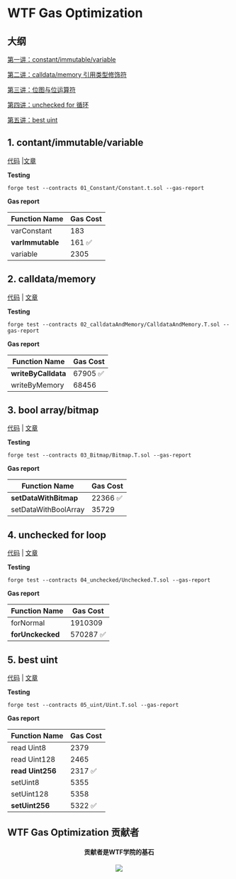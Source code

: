 # WTF Gas Optimization

## 大纲

[第一讲：constant/immutable/variable](#1-contantimmutablevariable)


[第二讲：calldata/memory 引用类型修饰符](#2-calldatamemory)

[第三讲：位图与位运算符](#3-bool-arraybitmap)

[第四讲：unchecked for 循环](#4-unchecked-for-loop)

[第五讲：best uint](#5-best-uint)


## 1. contant/immutable/variable 
[代码](https://github.com/WTFAcademy/WTF-gas-optimization/blob/main/01_Constant/Constant.sol) |[文章](https://github.com/WTFAcademy/WTF-gas-optimization/blob/main/01_Constant/readme.md)

**Testing**

```
forge test --contracts 01_Constant/Constant.t.sol --gas-report
```

**Gas report**

| Function Name                            | Gas Cost |
| ---------------------------------- | ----- | 
| varConstant | 183  |
| **varImmutable** | 161 ✅ |
| variable      | 2305 |


## 2. calldata/memory 
[代码](https://github.com/WTFAcademy/WTF-gas-optimization/blob/main/02_calldataAndMemory/CalldataAndMemory.sol) | [文章](https://github.com/WTFAcademy/WTF-gas-optimization/tree/main/02_calldataAndMemory/readme.md)

**Testing**

```
forge test --contracts 02_calldataAndMemory/CalldataAndMemory.T.sol --gas-report
```

**Gas report**

| Function Name                            | Gas Cost |
| ---------------------------------- | ----- | 
| **writeByCalldata** | 67905 ✅ |
| writeByMemory      | 68456 |


## 3. bool array/bitmap
[代码](https://github.com/WTFAcademy/WTF-gas-optimization/blob/main/03_Bitmap/Bitmap.sol) | [文章](https://github.com/WTFAcademy/WTF-gas-optimization/blob/main/03_Bitmap/readme.md)


**Testing**

```
forge test --contracts 03_Bitmap/Bitmap.T.sol --gas-report
```

**Gas report**

| Function Name                            | Gas Cost |
| ---------------------------------- | ----- | 
| **setDataWithBitmap** | 22366 ✅ |
| setDataWithBoolArray      | 35729 |


## 4. unchecked for loop

[代码](https://github.com/WTFAcademy/WTF-gas-optimization/blob/main/04_Unchecked/Unchecked.sol) | [文章](https://github.com/WTFAcademy/WTF-gas-optimization/blob/main/04_Unchecked/readme.md)

**Testing**

```
forge test --contracts 04_unchecked/Unchecked.T.sol --gas-report
```

**Gas report**

| Function Name                            | Gas Cost |
| ---------------------------------- | ----- | 
| forNormal | 1910309  |
| **forUnckecked**      | 570287 ✅ |

## 5. best uint

[代码](https://github.com/WTFAcademy/WTF-gas-optimization/blob/main/05_Uint/Uint.sol) | [文章](https://github.com/WTFAcademy/WTF-gas-optimization/blob/main/05_Uint/readme.md)

**Testing**

```
forge test --contracts 05_uint/Uint.T.sol --gas-report
```

**Gas report**

| Function Name                            | Gas Cost |
| ---------------------------------- | ----- | 
| read Uint8 | 2379  |
| read Uint128 | 2465  |
| **read Uint256** | 2317 ✅ |
| setUint8 | 5355  |
| setUint128 | 5358  |
| **setUint256** | 5322 ✅  |


## WTF Gas Optimization 贡献者

<div align="center">
  <h4 align="center">
    贡献者是WTF学院的基石
  </h4>
<a href="https://github.com/WTFAcademy/WTF-gas-optimization/graphs/contributors">
  <img src="https://contrib.rocks/image?repo=WTFAcademy/WTF-gas-optimization" />
</a>
</div>
